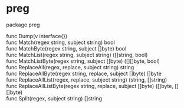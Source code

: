 # preg

package preg

func Dump(v interface{})  
func Match(regex string, subject string) bool  
func MatchByte(regex string, subject []byte) bool  
func MatchList(regex string, subject string) ([]string, bool)  
func MatchListByte(regex string, subject []byte) ([][]byte, bool)  
func ReplaceAll(regex, replace, subject string) string  
func ReplaceAllByte(regex string, replace, subject []byte) []byte  
func ReplaceAllList(regex, replace, subject string) (string, []string)  
func ReplaceAllListByte(regex string, replace, subject []byte) ([]byte, [][]byte)  
func Split(regex, subject string) []string  

